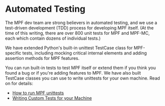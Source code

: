 # Automated Testing

The MPF dev team are strong believers in automated testing, and we use a test-driven development (TDD) process for developing MPF itself. (At the time of this writing, there are over 800 unit tests for MPF and MPF-MC, each which contain dozens of individual tests.)

We have extended Python's built-in unittest TestCase class for MPF-specific tests, including mocking critical internal elements and adding assertion methods for MPF features.

You can run built-in tests to test MPF itself or extend them if you think you found a bug or if you're adding features to MPF. We have also built TestCase classes you can use to write unittests for your own machine. Read on for details:

* [How to run MPF unittests](RunUnitTests.md)
* [Writing Custom Tests for your Machine](WritingCustomTestsForYourMachine.md)
